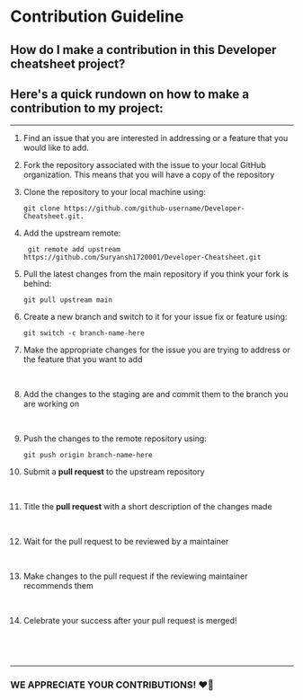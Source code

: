 # Contribution Guideline


## How do I make a contribution in this Developer cheatsheet project?


## **Here's a quick rundown on how to make a contribution to my project:**

---


1. Find an issue that you are interested in addressing or a feature that you would like to add.


2. Fork the repository associated with the issue to your local GitHub organization. This means that you will have a copy of the repository


3. Clone the repository to your local machine using:

   ```
   git clone https://github.com/github-username/Developer-Cheatsheet.git.
   ```

4. Add the upstream remote:

   ```
    git remote add upstream https://github.com/Suryansh1720001/Developer-Cheatsheet.git
   ```

5. Pull the latest changes from the main repository if you think your fork is behind:

   ```
   git pull upstream main
   ```

6. Create a new branch and switch to it for your issue fix or feature using:

   ```
   git switch -c branch-name-here
   ```

7. Make the appropriate changes for the issue you are trying to address or the feature that you want to add

   <br>

8. Add the changes to the staging are and commit them to the branch you are working on

   <br>

9. Push the changes to the remote repository using:

   ```
   git push origin branch-name-here
   ```

10. Submit a **pull request** to the upstream repository

   <br>

11. Title the **pull request** with a short description of the changes made

   <br>

12. Wait for the pull request to be reviewed by a maintainer

   <br>

13. Make changes to the pull request if the reviewing maintainer recommends them

   <br>

14. Celebrate your success after your pull request is merged!

## <br>

---

### WE APPRECIATE YOUR CONTRIBUTIONS! ❤️🌟
